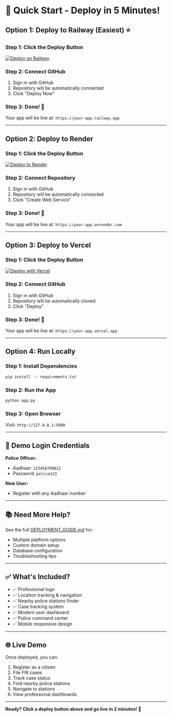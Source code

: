# 🚀 Quick Start - Deploy in 5 Minutes!

## Option 1: Deploy to Railway (Easiest) ⭐

### Step 1: Click the Deploy Button
[![Deploy on Railway](https://railway.app/button.svg)](https://railway.app/new/template?template=https://github.com/HARSHAVARDHANRAMGIRI/DIGITAL-POLICE-TG)

### Step 2: Connect GitHub
1. Sign in with GitHub
2. Repository will be automatically connected
3. Click "Deploy Now"

### Step 3: Done! 🎉
Your app will be live at: `https://your-app.railway.app`

---

## Option 2: Deploy to Render

### Step 1: Click the Deploy Button
[![Deploy to Render](https://render.com/images/deploy-to-render-button.svg)](https://render.com/deploy?repo=https://github.com/HARSHAVARDHANRAMGIRI/DIGITAL-POLICE-TG)

### Step 2: Connect Repository
1. Sign in with GitHub
2. Repository will be automatically connected
3. Click "Create Web Service"

### Step 3: Done! 🎉
Your app will be live at: `https://your-app.onrender.com`

---

## Option 3: Deploy to Vercel

### Step 1: Click the Deploy Button
[![Deploy with Vercel](https://vercel.com/button)](https://vercel.com/new/clone?repository-url=https://github.com/HARSHAVARDHANRAMGIRI/DIGITAL-POLICE-TG)

### Step 2: Connect GitHub
1. Sign in with GitHub
2. Repository will be automatically cloned
3. Click "Deploy"

### Step 3: Done! 🎉
Your app will be live at: `https://your-app.vercel.app`

---

## Option 4: Run Locally

### Step 1: Install Dependencies
```bash
pip install -r requirements.txt
```

### Step 2: Run the App
```bash
python app.py
```

### Step 3: Open Browser
Visit: `http://127.0.0.1:5000`

---

## 🔑 Demo Login Credentials

**Police Officer:**
- Aadhaar: `123456789012`
- Password: `police123`

**New User:**
- Register with any Aadhaar number

---

## 📚 Need More Help?

See the full [DEPLOYMENT_GUIDE.md](DEPLOYMENT_GUIDE.md) for:
- Multiple platform options
- Custom domain setup
- Database configuration
- Troubleshooting tips

---

## ✅ What's Included?

- ✅ Professional logo
- ✅ Location tracking & navigation
- ✅ Nearby police stations finder
- ✅ Case tracking system
- ✅ Modern user dashboard
- ✅ Police command center
- ✅ Mobile responsive design

---

## 🌐 Live Demo

Once deployed, you can:
1. Register as a citizen
2. File FIR cases
3. Track case status
4. Find nearby police stations
5. Navigate to stations
6. View professional dashboards

---

**Ready? Click a deploy button above and go live in 2 minutes!** 🚀
